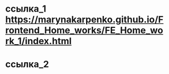 # ссылка_1 https://marynakarpenko.github.io/Frontend_Home_works/FE_Home_work_1/index.html
# ссылка_2
